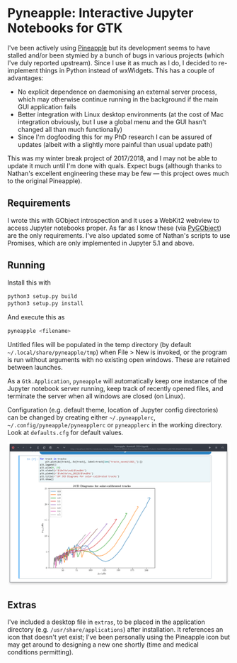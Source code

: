 # Pyneapple: Interactive Jupyter Notebooks for GTK

I've been actively using [Pineapple](http://github.com/nwhitehead/pineapple) but its development seems to have stalled and/or been stymied by a bunch of bugs in various projects (which I've duly reported upstream). Since I use it as much as I do, I decided to re-implement things in Python instead of wxWidgets. This has a couple of advantages:

- No explicit dependence on daemonising an external server process, which may otherwise continue running in the background if the main GUI application fails
- Better integration with Linux desktop environments (at the cost of Mac integration obviously, but I use a global menu and the GUI hasn't changed all than much functionally)
- Since I'm dogfooding this for my PhD research I can be assured of updates (albeit with a slightly more painful than usual update path)

This was my winter break project of 2017/2018, and I may not be able to update it much until I'm done with quals. Expect bugs (although thanks to Nathan's excellent engineering these may be few — this project owes much to the original Pineapple).


## Requirements

I wrote this with GObject introspection and it uses a WebKit2 webview to access Jupyter notebooks proper. As far as I know these (via [PyGObject](http://pygobject.readthedocs.io/en/latest/getting_started.html)) are the only requirements. I've also updated some of Nathan's scripts to use Promises, which are only implemented in Jupyter 5.1 and above.

## Running

Install this with

```python
python3 setup.py build
python3 setup.py install
```

And execute this as

```bash
pyneapple <filename>
```

Untitled files will be populated in the temp directory (by default `~/.local/share/pyneapple/tmp`) when File > New is invoked, or the program is run without arguments with no existing open windows. These are retained between launches.

As a `Gtk.Application`, `pyneapple` will automatically keep one instance of the Jupyter notebook server running, keep track of recently opened files, and terminate the server when all windows are closed (on Linux).

Configuration (e.g. default theme, location of Jupyter config directories) can be changed by creating either `~/.pyneapplerc`, `~/.config/pyneapple/pyneapplerc` or `pyneapplerc` in the working directory. Look at `defaults.cfg` for default values.

![Screenshot](ss.png)

## Extras

I've included a desktop file in `extras`, to be placed in the application directory (e.g. `/usr/share/applications`) after installation. It references an icon that doesn't yet exist; I've been personally using the Pineapple icon but may get around to designing a new one shortly (time and medical conditions permitting).
